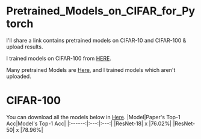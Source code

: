 # Pretrained_Models_on_CIFAR_for_Pytorch
I'll share a link contains pretrained models on CIFAR-10 and CIFAR-100 & upload results.

I trained models on CIFAR-100 from [HERE](https://github.com/weiaicunzai/pytorch-cifar100).

Many pretrained Models are [Here](https://github.com/chenyaofo/pytorch-cifar-models), and I trained models which aren't uploaded.

# CIFAR-100
You can download all the models below in [Here](https://drive.google.com/drive/folders/160e5v6RJ9EPJhW6I80RaDSugax2h-Uud?usp=sharing).
|Model|Paper's Top-1 Acc|Model's Top-1 Acc|
|:------:|:---:|:---:|
|ResNet-18| x |76.02%|
|ResNet-50| x |78.96%|
